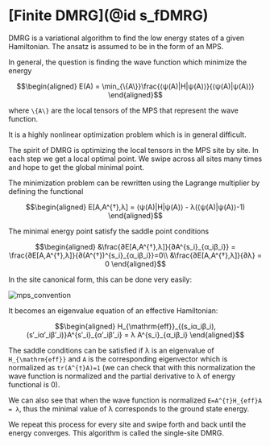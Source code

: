 # [Finite DMRG](@id s_fDMRG)

DMRG is a variational algorithm to find the low energy states of a given Hamiltonian. The
ansatz is assumed to be in the form of an MPS.

In general, the question is finding the wave function which minimize the energy
```math
\begin{aligned}
E(A) = \min_{\{A\}}\frac{⟨ψ(A)|H|ψ(A)⟩}{⟨ψ(A)|ψ(A)⟩}  
\end{aligned}
```
where ``\{A\}`` are the local tensors of the MPS that represent the wave function.

It is a highly nonlinear optimization problem which is in general difficult.

The spirit of DMRG is optimizing the local tensors in the MPS site by site. In each step
we get a local optimal point. We swipe across all sites many times and hope to get the
global minimal point.

The minimization problem can be rewritten using the Lagrange multiplier by defining the
functional
```math
\begin{aligned}
E[A,A^{†},λ] = ⟨ψ(A)|H|ψ(A)⟩ - λ(⟨ψ(A)|ψ(A)⟩-1)
\end{aligned}
```

The minimal energy point satisfy the saddle point conditions
```math
\begin{aligned}
&\frac{∂E[A,A^{†},λ]}{∂A^{s_i}_{α_iβ_i}} = \frac{∂E[A,A^{†},λ]}{∂(A^{†})^{s_i}_{α_iβ_i}}=0\\
&\frac{∂E[A,A^{†},λ]}{∂λ} = 0
\end{aligned}
```

In the site canonical form, this can be done very easily:

![mps_convention](figures/DMRG_Ederivative.svg)

It becomes an eigenvalue equation of an effective Hamiltonian:
```math
\begin{aligned}
H_{\mathrm{eff}}_{(s_iα_iβ_i),(s′_iα′_iβ′_i)}A^{s′_i}_{α′_iβ′_i} = λ A^{s_i}_{α_iβ_i}
\end{aligned}
```

The saddle conditions can be satisfied if λ is an eigenvalue of ``H_{\mathrm{eff}}`` and ``A`` is the corresponding eigenvector which is normalized as ``tr(A^{†}A)=1`` (we can check that with this normalization the wave function is normalized and the partial derivative to λ of energy functional is 0).

We can also see that when the wave function is normalized ``E=A^{†}H_{eff}A = λ``, thus the minimal value of λ corresponds to the ground state energy.

We repeat this process for every site and swipe forth and back until the energy converges. This algorithm is called the single-site DMRG.
